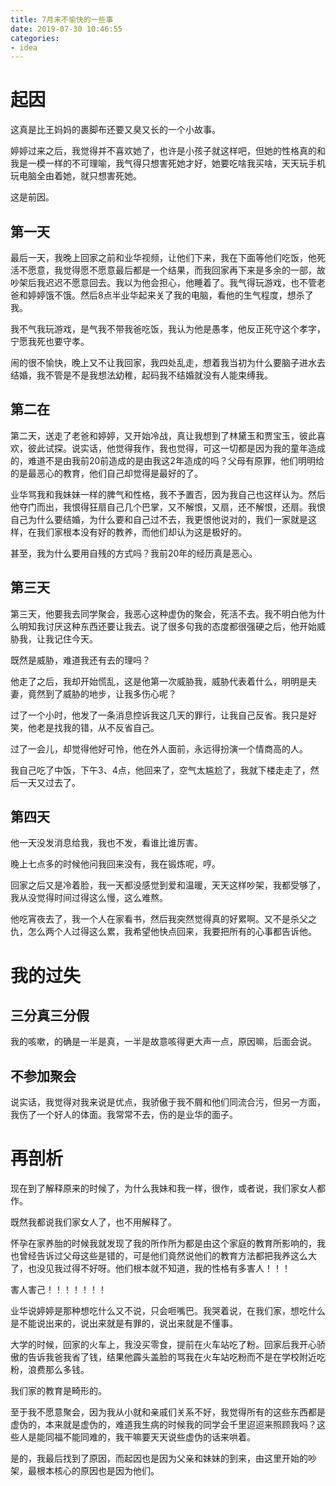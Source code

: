 ```yaml
---
title: 7月末不愉快的一些事
date: 2019-07-30 10:46:55
categories: 
- idea
---
```



# 起因

这真是比王妈妈的裹脚布还要又臭又长的一个小故事。

婷婷过来之后，我觉得并不喜欢她了，也许是小孩子就这样吧，但她的性格真的和我是一模一样的不可理喻，我气得只想害死她才好，她要吃啥我买啥，天天玩手机玩电脑全由着她，就只想害死她。

这是前因。

## 第一天

最后一天，我晚上回家之前和业华视频，让他们下来，我在下面等他们吃饭，他死活不愿意，我觉得愿不愿意最后都是一个结果，而我回家再下来是多余的一部，故吵架后我迟迟不愿意回去。我以为他会担心，他睡着了。我气得玩游戏，也不管老爸和婷婷饿不饿。然后8点半业华起来关了我的电脑，看他的生气程度，想杀了我。

我不气我玩游戏，是气我不带我爸吃饭，我认为他是愚孝，他反正死守这个孝字，宁愿我死也要守孝。

闹的很不愉快，晚上又不让我回家，我四处乱走，想着我当初为什么要脑子进水去结婚，我不管是不是我想法幼稚，起码我不结婚就没有人能束缚我。

## 第二在

第二天，送走了老爸和婷婷，又开始冷战，真让我想到了林黛玉和贾宝玉，彼此喜欢，彼此试探。说实话，他觉得我作，我也觉得，可这一切都是因为我的童年造成的，难道不是由我前20前造成的是由我这2年造成的吗？父母有原罪，他们明明给的是最恶心的教育，他们自己却觉得是最好的了。

业华骂我和我妹妹一样的脾气和性格，我不予置否，因为我自己也这样认为。然后他夺门而出，我恨得狂扇自己几个巴掌，又不解恨，又扇，还不解恨，还扇。我恨自己为什么要结婚，为什么要和自己过不去，我更恨他说对的，我们一家就是这样，在我们家根本没有好的教养，而他们却认为这是极好的。

甚至，我为什么要用自残的方式吗？我前20年的经历真是恶心。

## 第三天

第三天，他要我去同学聚会，我恶心这种虚伪的聚会，死活不去。我不明白他为什么明知我讨厌这种东西还要让我去。说了很多句我的态度都很强硬之后，他开始威胁我，让我记住今天。

既然是威胁，难道我还有去的理吗？

他走了之后，我却开始慌乱，这是他第一次威胁我，威胁代表着什么，明明是夫妻，竟然到了威胁的地步，让我多伤心呢？

过了一个小时，他发了一条消息控诉我这几天的罪行，让我自己反省。我只是好笑，他老是找我的错，从不反省自己。

过了一会儿，却觉得他好可怜，他在外人面前，永远得扮演一个情商高的人。

我自己吃了中饭，下午3、4点，他回来了，空气太尴尬了，我就下楼走走了，然后一天又过去了。

## 第四天

他一天没发消息给我，我也不发，看谁比谁厉害。

晚上七点多的时候他问我回来没有，我在锻炼呢，哼。

回家之后又是冷着脸，我一天都没感觉到爱和温暖，天天这样吵架，我都受够了，我从没觉得时间过得这么慢，这么难熬。

他吃宵夜去了，我一个人在家看书，然后我突然觉得真的好累啊。又不是杀父之仇，怎么两个人过得这么累，我希望他快点回来，我要把所有的心事都告诉他。

# 我的过失

## 三分真三分假

我的咳嗽，的确是一半是真，一半是故意咳得更大声一点，原因嘛，后面会说。

## 不参加聚会

说实话，我觉得对我来说是优点，我骄傲于我不屑和他们同流合污，但另一方面，我伤了一个好人的体面。我常常不去，伤的是业华的面子。

# 再剖析

现在到了解释原来的时候了，为什么我妹和我一样，很作，或者说，我们家女人都作。

既然我都说我们家女人了，也不用解释了。

怀孕在家养胎的时候我就发现了我的所作所为都是由这个家庭的教育所影响的，我也曾经告诉过父母这些是错的，可是他们竟然说他们的教育方法都把我养这么大了，也没见我过得不好呀。他们根本就不知道，我的性格有多害人！！！

害人害己！！！！！！！

业华说婷婷是那种想吃什么又不说，只会咂嘴巴。我哭着说，在我们家，想吃什么是不能说出来的，说出来就是有罪的，说出来就是不懂事。

大学的时候，回家的火车上，我没买零食，提前在火车站吃了粉。回家后我开心骄傲的告诉我爸我省了钱，结果他霹头盖脸的骂我在火车站吃粉而不是在学校附近吃粉，浪费那么多钱。

我们家的教育是畸形的。

至于我不愿意聚会，因为我从小就和亲戚们关系不好，我觉得所有的这些东西都是虚伪的，本来就是虚伪的，难道我生病的时候我的同学会千里迢迢来照顾我吗？这些人是能同福不能同难的，我干嘛要天天说些虚伪的话来哄着。

是的，我最后找到了原因，而起因也是因为父亲和妹妹的到来，由这里开始的吵架，最根本核心的原因也是因为他们。

